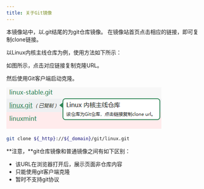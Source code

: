 ```yaml
---
title: 关于Git镜像
---
```


本镜像站中，以.git结尾的为git仓库镜像。
在镜像站首页点击相应的链接，即可复制clone链接。

以Linux内核主线仓库为例，使用方法如下所示：

如图所示，点击对应链接复制克隆URL。

然后使用Git客户端启动克隆。

![复制URL](./assets/git-linux.png)

```bash varcode
git clone ${_http}://${_domain}/git/linux.git
```

**注意，**git仓库镜像和普通镜像之间有如下区别：

- 该URL在浏览器打开后，展示页面非仓库内容
- 只能使用git客户端克隆
- 暂时不支持git协议
